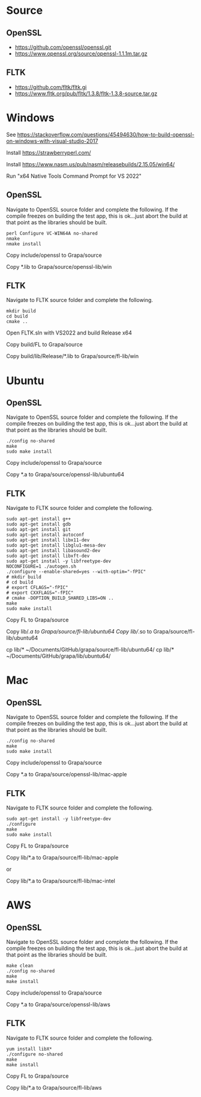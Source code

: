 # Source
## OpenSSL
- https://github.com/openssl/openssl.git
- https://www.openssl.org/source/openssl-1.1.1m.tar.gz

## FLTK
- https://github.com/fltk/fltk.gi
- https://www.fltk.org/pub/fltk/1.3.8/fltk-1.3.8-source.tar.gz

# Windows
See https://stackoverflow.com/questions/45494630/how-to-build-openssl-on-windows-with-visual-studio-2017

Install https://strawberryperl.com/

Install https://www.nasm.us/pub/nasm/releasebuilds/2.15.05/win64/

Run "x64 Native Tools Command Prompt for VS 2022"

## OpenSSL
Navigate to OpenSSL source folder and complete the following. If the compile freezes on building the test app, this is ok...just abort the build at that point as the libraries should be built.
```
perl Configure VC-WIN64A no-shared
nmake
nmake install
```
Copy include/openssl to Grapa/source

Copy *.lib to Grapa/source/openssl-lib/win

## FLTK
Navigate to FLTK source folder and complete the following.
```
mkdir build
cd build
cmake ..
```
Open FLTK.sln with VS2022 and build Release x64

Copy build/FL to Grapa/source

Copy build/lib/Release/*.lib to Grapa/source/fl-lib/win

# Ubuntu

## OpenSSL
Navigate to OpenSSL source folder and complete the following. If the compile freezes on building the test app, this is ok...just abort the build at that point as the libraries should be built.
```
./config no-shared
make
sudo make install
```
Copy include/openssl to Grapa/source

Copy *.a to Grapa/source/openssl-lib/ubuntu64

## FLTK
Navigate to FLTK source folder and complete the following.
```
sudo apt-get install g++
sudo apt-get install gdb
sudo apt-get install git
sudo apt-get install autoconf
sudo apt-get install libx11-dev
sudo apt-get install libglu1-mesa-dev
sudo apt-get install libasound2-dev
sudo apt-get install libxft-dev
sudo apt-get install -y libfreetype-dev
NOCONFIGURE=1 ./autogen.sh
./configure --enable-shared=yes --with-optim="-fPIC"
# mkdir build
# cd build
# export CFLAGS="-fPIC"
# export CXXFLAGS="-fPIC"
# cmake -DOPTION_BUILD_SHARED_LIBS=ON ..
make
sudo make install
```
Copy FL to Grapa/source

Copy lib/*.a to Grapa/source/fl-lib/ubuntu64
Copy lib/*.so to Grapa/source/fl-lib/ubuntu64

cp lib/* ~/Documents/GitHub/grapa/source/fl-lib/ubuntu64/
cp lib/* ~/Documents/GitHub/grapa/lib/ubuntu64/


# Mac

## OpenSSL
Navigate to OpenSSL source folder and complete the following. If the compile freezes on building the test app, this is ok...just abort the build at that point as the libraries should be built.
```
./config no-shared
make
sudo make install
```
Copy include/openssl to Grapa/source

Copy *.a to Grapa/source/openssl-lib/mac-apple

## FLTK
Navigate to FLTK source folder and complete the following.
```
sudo apt-get install -y libfreetype-dev
./configure
make
sudo make install
```
Copy FL to Grapa/source

Copy lib/*.a to Grapa/source/fl-lib/mac-apple

or 

Copy lib/*.a to Grapa/source/fl-lib/mac-intel

# AWS

## OpenSSL
Navigate to OpenSSL source folder and complete the following. If the compile freezes on building the test app, this is ok...just abort the build at that point as the libraries should be built.
```
make clean
./config no-shared
make
make install
```
Copy include/openssl to Grapa/source

Copy *.a to Grapa/source/openssl-lib/aws

## FLTK
Navigate to FLTK source folder and complete the following.
```
yum install libX*
./configure no-shared
make
make install
```
Copy FL to Grapa/source

Copy lib/*.a to Grapa/source/fl-lib/aws
